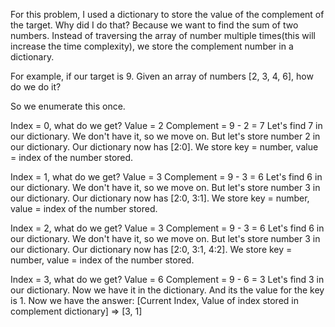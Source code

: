 For this problem, I used a dictionary to store the value of the complement of the target.
Why did I do that?
Because we want to find the sum of two numbers.
Instead of traversing the array of number multiple times(this will increase the time complexity), we store the complement number in a dictionary.

For example, if our target is 9. Given an array of numbers [2, 3, 4, 6], how do we do it?

So we enumerate this once.

Index = 0, what do we get?
Value = 2
Complement = 9 - 2 = 7
Let's find 7 in our dictionary. We don't have it, so we move on. But let's store number 2 in our dictionary.
Our dictionary now has [2:0]. We store key = number, value = index of the number stored.

Index = 1, what do we get?
Value = 3
Complement = 9 - 3 = 6
Let's find 6 in our dictionary. We don't have it, so we move on. But let's store number 3 in our dictionary.
Our dictionary now has [2:0, 3:1]. We store key = number, value = index of the number stored.

Index = 2, what do we get?
Value = 3
Complement = 9 - 3 = 6
Let's find 6 in our dictionary. We don't have it, so we move on. But let's store number 3 in our dictionary.
Our dictionary now has [2:0, 3:1, 4:2]. We store key = number, value = index of the number stored.

Index = 3, what do we get?
Value = 6
Complement = 9 - 6 = 3
Let's find 3 in our dictionary. Now we have it in the dictionary. And its the value for the key is 1.
Now we have the answer: [Current Index, Value of index stored in complement dictionary] => [3, 1]

